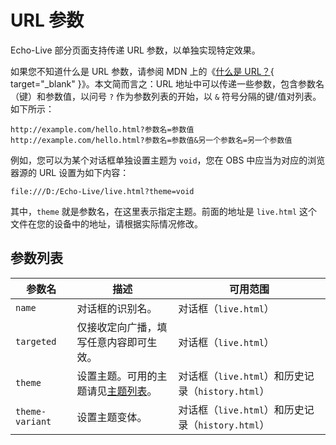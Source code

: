 # URL 参数

Echo-Live 部分页面支持传递 URL 参数，以单独实现特定效果。

如果您不知道什么是 URL 参数，请参阅 MDN 上的《[什么是 URL？](https://developer.mozilla.org/zh-CN/docs/Learn/Common_questions/Web_mechanics/What_is_a_URL#%E5%8F%82%E6%95%B0){ target="_blank" }》。本文简而言之：URL 地址中可以传递一些参数，包含参数名（键）和参数值，以问号 `?` 作为参数列表的开始，以 `&` 符号分隔的键/值对列表。如下所示：

```
http://example.com/hello.html?参数名=参数值
http://example.com/hello.html?参数名=参数值&另一个参数名=另一个参数值
```

例如，您可以为某个对话框单独设置主题为 `void`，您在 OBS 中应当为对应的浏览器源的 URL 设置为如下内容：

```
file:///D:/Echo-Live/live.html?theme=void
```

其中，`theme` 就是参数名，在这里表示指定主题。前面的地址是 `live.html` 这个文件在您的设备中的地址，请根据实际情况修改。


## 参数列表

| 参数名 | 描述 | 可用范围 |
| - | - | - |
| `name` | 对话框的识别名。 | 对话框（`live.html`） |
| `targeted` | 仅接收定向广播，填写任意内容即可生效。 | 对话框（`live.html`） |
| `theme` | 设置主题。可用的主题请见[主题列表](../custom/theme.md#theme-list)。 | 对话框（`live.html`）和历史记录（`history.html`） |
| `theme-variant` | 设置主题变体。 | 对话框（`live.html`）和历史记录（`history.html`） |